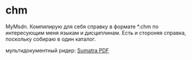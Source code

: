 # chm
MyMsdn. 
Компилирую для себя справку в формате *.chm по интересующим меня языкам и дисциплинам.
Есть и стороняя справка, поскольку собираю в один каталог.

мультидокументный ридер: [Sumatra PDF](https://www.sumatrapdfreader.org/free-pdf-reader)
